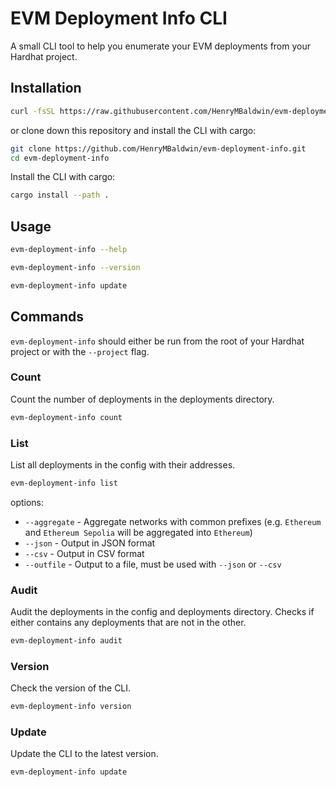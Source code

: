 # EVM Deployment Info CLI

A small CLI tool to help you enumerate your EVM deployments from your Hardhat project.

## Installation

```bash
curl -fsSL https://raw.githubusercontent.com/HenryMBaldwin/evm-deployment-info/refs/heads/master/install.sh | sudo bash
```

or clone down this repository and install the CLI with cargo:

```bash
git clone https://github.com/HenryMBaldwin/evm-deployment-info.git
cd evm-deployment-info
```

Install the CLI with cargo:

```bash
cargo install --path .
```


## Usage

```bash
evm-deployment-info --help
```

```bash
evm-deployment-info --version
```

```bash
evm-deployment-info update
```


## Commands

`evm-deployment-info` should either be run from the root of your Hardhat project or with the `--project` flag.

### Count

Count the number of deployments in the deployments directory.

```bash
evm-deployment-info count
```

### List

List all deployments in the config with their addresses.

```bash
evm-deployment-info list
```

options:

- `--aggregate` - Aggregate networks with common prefixes (e.g. `Ethereum` and `Ethereum Sepolia` will be aggregated into `Ethereum`)
- `--json` - Output in JSON format
- `--csv` - Output in CSV format
- `--outfile` - Output to a file, must be used with `--json` or `--csv`

### Audit

Audit the deployments in the config and deployments directory. Checks if either contains any deployments that are not in the other.

```bash
evm-deployment-info audit
```

### Version 

Check the version of the CLI.

```bash
evm-deployment-info version
```

### Update

Update the CLI to the latest version.

```bash
evm-deployment-info update
```
